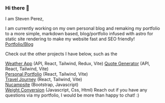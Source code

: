 ### Hi there 👋

I am Steven Perez, 

I am currently working on my own personal blog and remaking my portfolio to a more simple, markdown based, blog/portfolio infused with astro for static site rendering to make my website fast and SEO friendly! 
<a href="https://github.com/Stevenalp18/portfolio-blog">Portfolio/Blog</a>

Check out the other projects I have below, such as the 

<a href="https://weather-app-stevenalp18.netlify.app/">Weather App</a> (API, React, Tailwind, Redux, Vite)
<a href='https://quote-generator-stevenalp18.netlify.app/'>Quote Generator</a> (API, React, Tailwind, Vite)
<br/>
<a href='https://stevenalp.com/'>Personal Portfolio</a> (React, Tailwind, Vite)
<br />
<a href='https://travel-journey-stevenalp18.netlify.app/'>Travel Journey</a> (React, Tailwind, Vite)
<br />
<a href='https://bootstrap-nucamp-stevenalp18.netlify.app/'>Nucampsite</a> (Bootstrap, Javascript)
<br />
<a href="https://weight-conversion-stevenalp18.netlify.app/">Weight Conversion</a> (Javascript, Css, Html)
Reach out if you have any questions via my portfolio, I would be more than happy to chat! :)
<!--
**Stevenalp18/Stevenalp18** is a ✨ _special_ ✨ repository because its `README.md` (this file) appears on your GitHub profile.

Here are some ideas to get you started:

- 🔭 I’m currently working on ...
- 🌱 I’m currently learning ...
- 👯 I’m looking to collaborate on ...
- 🤔 I’m looking for help with ...
- 💬 Ask me about ...
- 📫 How to reach me: ...
- 😄 Pronouns: ...
- ⚡ Fun fact: ...
-->
